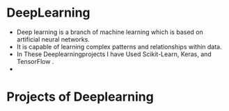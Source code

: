 # DeepLearning

- Deep learning is a branch of machine learning which is based on artificial neural networks.
- It is capable of learning complex patterns and relationships within data.
- In These Deeplearningprojects I have Used Scikit-Learn, Keras, and TensorFlow .
- 

# Projects of Deeplearning 
